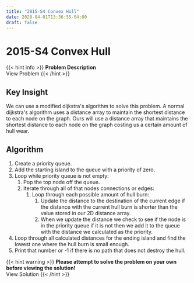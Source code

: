 ```yaml
---
title: "2015-S4 Convex Hull"
date: 2020-04-01T13:36:55-04:00
draft: false
---
```


# 2015-S4 Convex Hull

{{< hint info >}}
**Problem Description**  
View Problem
{{< /hint >}}

## Key Insight

We can use a modified dijkstra's algorithm to solve this problem. A normal dijkstra's algorithm uses a distance array to maintain the shortest distance to each node on the graph. Ours will use a distance array that maintains the shortest distance to each node on the graph costing us a certain amount of hull wear.

## Algorithm
1. Create a priority queue.
2. Add the starting island to the queue with a priority of zero.
3. Loop while priority queue is not empty:
	1. Pop the top node off the queue.
	2. Iterate through all of that nodes connections or edges:
		1. Loop through each possible amount of hull burn:
			1. Update the distance to the destination of the current edge if the distance with the current hull burn is shorter than the value stored in our 2D distance array.
			2. When we update the distance we check to see if the node is in the priority queue if it is not then we add it to the queue with the distance we calculated as the priority.
4. Loop through all calculated distances for the ending island and find the lowest one where the hull burn is small enough.
5. Print that number or -1 if there is no path that does not destroy the hull.

{{< hint warning >}}
**Please attempt to solve the problem on your own before viewing the solution!**  
View Solution
{{< /hint >}}
